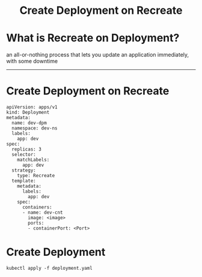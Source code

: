 <h1 align="center"> Create Deployment on Recreate</h1>

# What is Recreate on Deployment?
an all-or-nothing process that lets you update an application immediately, with some downtime

----
# Create Deployment on Recreate
```
apiVersion: apps/v1
kind: Deployment
metadata:
  name: dev-dpm
  namespace: dev-ns
  labels:
    app: dev
spec:
  replicas: 3
  selector:
    matchLabels:
      app: dev
  strategy:
    type: Recreate
  template:
    metadata:
      labels:
        app: dev
    spec:
      containers:
      - name: dev-cnt
        image: <image>
        ports:
        - containerPort: <Port>
```

# Create Deployment
```
kubectl apply -f deployment.yaml
```